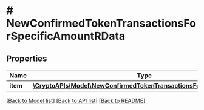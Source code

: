 # # NewConfirmedTokenTransactionsForSpecificAmountRData

## Properties

Name | Type | Description | Notes
------------ | ------------- | ------------- | -------------
**item** | [**\CryptoAPIs\Model\NewConfirmedTokenTransactionsForSpecificAmountRI**](NewConfirmedTokenTransactionsForSpecificAmountRI.md) |  |

[[Back to Model list]](../../README.md#models) [[Back to API list]](../../README.md#endpoints) [[Back to README]](../../README.md)

